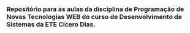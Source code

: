 ### Repositório para as aulas da disciplina de Programação de Novas Tecnologias WEB do curso de Desenvolvimento de Sistemas da ETE Cícero Dias.
